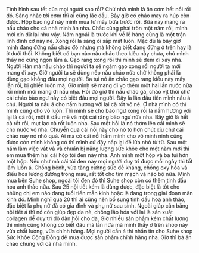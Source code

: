 Tình hình sau tết của mọi người sao rồi? Chứ nhà mình là ăn cơm hết nổi rồi đó. Sáng nhắc tới cơm thì ai cũng lắc đầu. Bây giờ có cháo may ra húp còn được. Hộp bào ngư này mình mua từ mấy bữa trước rồi. Bữa nay mang ra nấu cháo cho cả nhà mình ăn nha. Chắc cũng phải tròn một năm rồi, mình mới xỉn dữ lại như vậy. Năm ngoái là trước khi về lễ hàng cũng là một trận linh đình cỡ này nè. Xong rồi là sáng ói sắp mặt luôn. Mặc dù là bây giờ mình đang đứng nấu cháo đó nhưng mà không biết đang đứng ở trên hay là ở dưới thôi. Không biết có bạn nào nấu cháo theo kiểu này chưa, chứ mình thấy nó cũng ngon lắm á. Gạo rang xong rồi thì mình sẽ đem đi xay nha. Người Hàn mà nấu cháo thì người ta sẽ ngâm gạo xong rồi người ta mới mang đi xay. Giờ người ta sẽ dùng nếp nấu cháo nữa chứ không phải là dùng gạo không đâu mọi người. Ba tụi nó ăn cháo gạo rang kiểu này mấy lần rồi, bị ghiền luôn mà. Giờ mình sẽ mang đi vo thêm một hai lần nước nữa rồi mình mới mang đi nấu nha. Hồi đó giờ thì nấu cháo gà, cháo vịt thôi chứ cái cháo bào ngư này có biết đâu mọi người. Đây là lần đầu tiên mình nấu á chứ. Người ta nấu á cho nấm hương với lại cà rốt vô nè. Ở nhà mình có thì mình cũng cho vô luôn. Thì mình sẽ cho bào ngư xong rồi là nấm hương với lại là cà rốt, một ít dầu mè và một cái răng bào ngư nữa nha. Bây giờ là hết cà rốt rồi, mụt lạc cà rốt luôn nha. Sau một hồi là nó thơm lên cái mình sẽ cho nước vô nha. Chuyển qua cái nồi này cho nó to hơn chút xíu chứ cái chảo này nó nhỏ quá. Ai mà có cái nồi hầm mình cho vô mình ninh cũng được còn mình không có thì mình cứ đậy nắp lại để lửa nhỏ từ từ. Sau một năm làm việc vất vả và chuẩn bị năng lượng sức khỏe cho một năm mới thì em mua thêm hai cái hộp tỏi đen này nha. Anh mình một hộp và ba tụi hơn một hộp. Nếu như mà cái tỏi đen này mọi người duy trì được mỗi ngày thì tốt lắm luôn á. Chống bệnh, vừa tăng cường sức đề kháng, chống oxy hóa và điều hòa lượng đường trong máu, rất tốt cho tim mạch và não bộ nữa. Mình mua bên Suhe shop, ngoài tỏi đen đó thì Suhe shop còn có thêm tinh dầu hoa anh thảo nữa. Sau 25 nội tiết kém là dùng được, đặc biệt là tốt cho những chị em nào đang tuổi tiền mẫn kinh hoặc là đang trong giai đoạn mãn kinh đó. Mình nghĩ qua 20 thì ai cũng nên bổ sung tinh dầu hoa anh thảo, đặc biệt là phụ nữ đã có gia đình và phụ nữ sau sinh. Ngoài giúp cân bằng nội tiết á thì nó còn giúp đẹp da nè, chống lão hóa với lại là sản xuất collagen để duy trì độ đàn hồi cho da. Giờ nhiều sản phẩm kém chất lượng thì mình cũng không có biết đâu mà lần nữa mà mình thấy ở trên shop này vừa chất lượng, vừa chính hãng. Mọi người cần á thì nhắn tin cho Suhe shop Sức Khỏe Cộng Đồng để mua được sản phẩm chính hãng nha. Giờ thì bà ăn cháo chung với cả nhà mình.